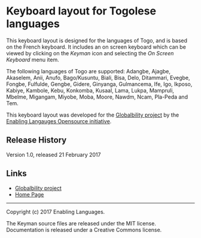 # Keyboard layout for Togolese languages

This keyboard layout is designed for the languages of Togo, and is based on the French keyboard. It includes an on screen keyboard which can be viewed by clicking on the _Keyman_ icon and selecting the _On Screen Keyboard_ menu item.

The following languages of Togo are supported: Adangbe, Ajagbe, Akaselem, Anii, Anufo, Bago/Kusuntu, Biali, Bisa, Delo, Ditammari, Evegbe, Fongbe, Fulfulde, Gengbe, Gidere, Ginyanga, Gulmancema, Ife, Igo, Ikposo, Kabiye, Kambole, Kebu, Konkomba, Kusaal, Lama, Lukpa, Mampruli, Mbelme, Migangam, Miyobe, Moba, Moore, Nawdm, Ncam, Pla-Peda and Tem.


This keyboard layout was developed for the [Globalbility project](https://www.facebook.com/globalbilityproject/) by the [Enabling Langauges Opensource initiative](http://enabling-languages.github.io/elfdalian).

## Release History
Version 1.0, released 21 February 2017

## Links
* [Globalbility project](https://www.facebook.com/globalbilityproject/)
* [Home Page](http://enabling-languages.github.io/togo)

<hr>
Copyright (c) 2017 Enabling Languages.

The Keyman source files are released under the MIT license. Documentation is released under a Creative Commons license.
